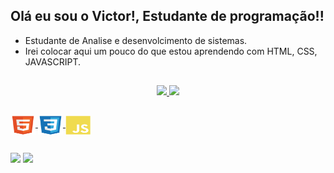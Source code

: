 ##  Olá eu sou o Victor!, Estudante de programação!!


- Estudante de Analise e desenvolcimento de sistemas.
- Irei colocar aqui um pouco do que estou aprendendo com HTML, CSS, JAVASCRIPT.
 ##

<div align = "center">
  <a href="https://github.com/Victor-als">
  <img height = "180em" src = "https://github-readme-stats.vercel.app/api?username=Victor-als&show_icons=true&theme=dark&include_all_commits=true&count_private=true" />
  <img height = "180em" src = "https://github-readme-stats.vercel.app/api/top-langs/?username=Victor-als&layout=compact&langs_count=7&theme=dark" />
</div>

##
  <img align="center" alt="Victor-HTML" height="30" width="40" src="https://raw.githubusercontent.com/devicons/devicon/master/icons/html5/html5-original.svg">
  <img align="center" alt="Victor-CSS" height="30" width="40" src="https://raw.githubusercontent.com/devicons/devicon/master/icons/css3/css3-original.svg">
  <img align="center" alt="Victor-JS" height="30" width="40" src="https://raw.githubusercontent.com/devicons/devicon/master/icons/javascript/javascript-plain.svg">
 
</div>
  
  ##
 
<div> 
 
  <a href = "mailto:victor.ccx814@gmail.com"><img src="https://img.shields.io/badge/-Gmail-%23333?style=for-the-badge&logo=gmail&logoColor=white" target="_blank"></a>
  <a href="https://www.linkedin.com/in/victor-alves-da-silva-577a031a4" target="_blank"><img src="https://img.shields.io/badge/-LinkedIn-%230077B5?style=for-the-badge&logo=linkedin&logoColor=white" target="_blank"></a> 
 

